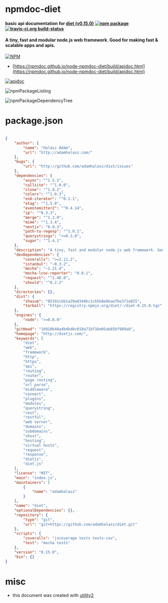 # npmdoc-diet

#### basic api documentation for  [diet (v0.15.0)](http://dietjs.com/)  [![npm package](https://img.shields.io/npm/v/npmdoc-diet.svg?style=flat-square)](https://www.npmjs.org/package/npmdoc-diet) [![travis-ci.org build-status](https://api.travis-ci.org/npmdoc/node-npmdoc-diet.svg)](https://travis-ci.org/npmdoc/node-npmdoc-diet)

#### A tiny, fast and modular node.js web framework. Good for making fast & scalable apps and apis.

[![NPM](https://nodei.co/npm/diet.png?downloads=true&downloadRank=true&stars=true)](https://www.npmjs.com/package/diet)

- [https://npmdoc.github.io/node-npmdoc-diet/build/apidoc.html](https://npmdoc.github.io/node-npmdoc-diet/build/apidoc.html)

[![apidoc](https://npmdoc.github.io/node-npmdoc-diet/build/screenCapture.buildCi.browser.%252Ftmp%252Fbuild%252Fapidoc.html.png)](https://npmdoc.github.io/node-npmdoc-diet/build/apidoc.html)

![npmPackageListing](https://npmdoc.github.io/node-npmdoc-diet/build/screenCapture.npmPackageListing.svg)

![npmPackageDependencyTree](https://npmdoc.github.io/node-npmdoc-diet/build/screenCapture.npmPackageDependencyTree.svg)



# package.json

```json

{
    "author": {
        "name": "Halász Ádám",
        "url": "http://adamhalasz.com/"
    },
    "bugs": {
        "url": "http://github.com/adamhalasz/diet/issues"
    },
    "dependencies": {
        "async": "^1.5.2",
        "callsite": "^1.0.0",
        "clone": "^1.0.2",
        "colors": "^1.0.3",
        "es6-iterator": "^0.1.1",
        "etag": "^1.5.0",
        "eventemitter2": "^0.4.14",
        "ip": "^0.3.3",
        "merge": "^1.2.0",
        "mime": "^1.3.4",
        "nextjs": "0.0.3",
        "path-to-regexp": "^1.0.1",
        "querystrings": ">=0.3.0",
        "sugar": "^1.4.1"
    },
    "description": "A tiny, fast and modular node.js web framework. Good for making fast & scalable apps and apis.",
    "devDependencies": {
        "coveralls": ">=2.11.2",
        "istanbul": "~0.3.2",
        "mocha": "~1.21.4",
        "mocha-lcov-reporter": "0.0.1",
        "request": "^2.48.0",
        "should": "^8.2.2"
    },
    "directories": {},
    "dist": {
        "shasum": "05191cbb1a29a8344bc1cb5b8e0eaefbe371e825",
        "tarball": "https://registry.npmjs.org/diet/-/diet-0.15.0.tgz"
    },
    "engines": {
        "node": ">=0.8.0"
    },
    "gitHead": "16910b48a4b4bd0c010a71bf16e05ab85bf989a0",
    "homepage": "http://dietjs.com/",
    "keywords": [
        "diet",
        "web",
        "framework",
        "http",
        "https",
        "api",
        "routing",
        "router",
        "page routing",
        "url parse",
        "middleware",
        "connect",
        "plugins",
        "modules",
        "querystring",
        "rest",
        "restful",
        "web server",
        "domains",
        "subdomains",
        "vhost",
        "hosting",
        "virtual hosts",
        "request",
        "response",
        "dietjs",
        "diet.js"
    ],
    "license": "MIT",
    "main": "index.js",
    "maintainers": [
        {
            "name": "adamhalasz"
        }
    ],
    "name": "diet",
    "optionalDependencies": {},
    "repository": {
        "type": "git",
        "url": "git+https://github.com/adamhalasz/diet.git"
    },
    "scripts": {
        "coveralls": "jscoverage tests tests-cov",
        "test": "mocha tests"
    },
    "version": "0.15.0",
    "bin": {}
}
```



# misc
- this document was created with [utility2](https://github.com/kaizhu256/node-utility2)
